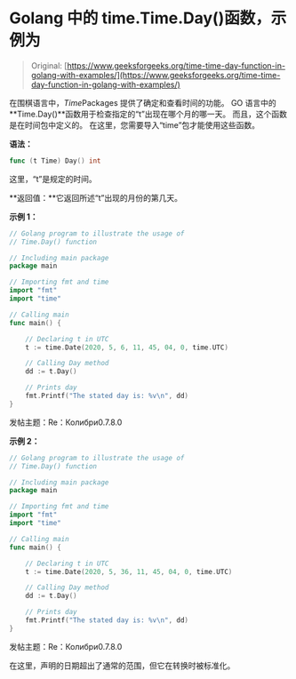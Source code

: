# Golang 中的 time.Time.Day()函数，示例为

> Original: [https://www.geeksforgeeks.org/time-time-day-function-in-golang-with-examples/](https://www.geeksforgeeks.org/time-time-day-function-in-golang-with-examples/)

在围棋语言中，*Time*Packages 提供了确定和查看时间的功能。 GO 语言中的**Time.Day()**函数用于检查指定的“t”出现在哪个月的哪一天。 而且，这个函数是在时间包中定义的。 在这里，您需要导入“time”包才能使用这些函数。

**语法：**

```go
func (t Time) Day() int

```

这里，“t”是规定的时间。

**返回值：**它返回所述“t”出现的月份的第几天。

**示例 1：**

```go
// Golang program to illustrate the usage of
// Time.Day() function

// Including main package
package main

// Importing fmt and time
import "fmt"
import "time"

// Calling main
func main() {

    // Declaring t in UTC
    t := time.Date(2020, 5, 6, 11, 45, 04, 0, time.UTC)

    // Calling Day method
    dd := t.Day()

    // Prints day
    fmt.Printf("The stated day is: %v\n", dd)
}
```

发帖主题：Re：Колибри0.7.8.0

**示例 2：**

```go
// Golang program to illustrate the usage of
// Time.Day() function

// Including main package
package main

// Importing fmt and time
import "fmt"
import "time"

// Calling main
func main() {

    // Declaring t in UTC
    t := time.Date(2020, 5, 36, 11, 45, 04, 0, time.UTC)

    // Calling Day method
    dd := t.Day()

    // Prints day
    fmt.Printf("The stated day is: %v\n", dd)
}
```

发帖主题：Re：Колибри0.7.8.0

在这里，声明的日期超出了通常的范围，但它在转换时被标准化。